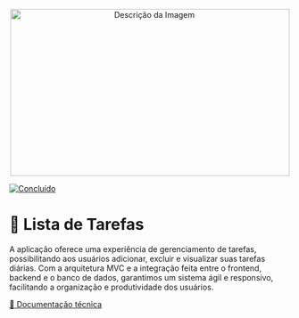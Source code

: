 <p align="center">
  <img src="https://static.skillshare.com/uploads/discussion/tmp/60539f55" width="500" height="300" alt="Descrição da Imagem">
</p>

[![Concluído](https://img.shields.io/badge/Status-Em%Construcao-de3163)](link_da_sua_sugestao)

# :pencil: Lista de Tarefas

A aplicação oferece uma experiência de gerenciamento de tarefas, possibilitando aos usuários adicionar, excluir e visualizar suas tarefas diárias. Com a arquitetura MVC e a integração feita entre o frontend, backend e o banco de dados, garantimos um sistema ágil e responsivo, facilitando a organização e produtividade dos usuários.

[:pencil: Documentação técnica](documentacao.md)